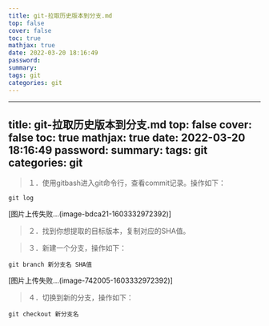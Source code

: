 ```yaml
---
title: git-拉取历史版本到分支.md
top: false
cover: false
toc: true
mathjax: true
date: 2022-03-20 18:16:49
password:
summary:
tags: git
categories: git
---
```

---
title: git-拉取历史版本到分支.md
top: false
cover: false
toc: true
mathjax: true
date: 2022-03-20 18:16:49
password:
summary:
tags: git
categories: git
---


> １．使用gitbash进入git命令行，查看commit记录。操作如下：

```
git log
```

[图片上传失败...(image-bdca21-1603332972392)]

> ２．找到你想提取的目标版本，复制对应的SHA值。

> ３．新建一个分支，操作如下：

```
git branch 新分支名 SHA值
```

[图片上传失败...(image-742005-1603332972392)]

> ４．切换到新的分支，操作如下：

```
git checkout 新分支名
```

